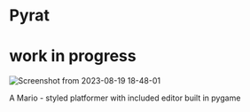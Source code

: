 # Pyrat

# work in progress

![Screenshot from 2023-08-19 18-48-01](https://github.com/TahroO/Pyrat/assets/115874178/3d6edb1e-83da-4779-af2f-480f67169a20)



A Mario - styled platformer with included editor built in pygame
